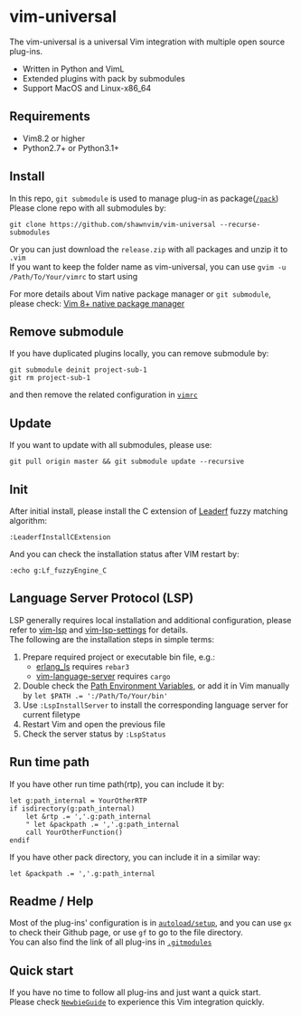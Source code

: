 vim-universal
=======
The vim-universal is a universal Vim integration with multiple open source plug-ins.

 - Written in Python and VimL
 - Extended plugins with pack by submodules
 - Support MacOS and Linux-x86_64

Requirements
------------

 - Vim8.2 or higher
 - Python2.7+ or Python3.1+

Install
-----
In this repo, `git submodule` is used to manage plug-in as package([`/pack`](https://github.com/shawnvim/vim-universal/tree/master/pack))   
Please clone repo with all submodules by:
```
git clone https://github.com/shawnvim/vim-universal --recurse-submodules
```
Or you can just download the `release.zip` with all packages and unzip it to `.vim`  
If you want to keep the folder name as vim-universal, you can use `gvim -u /Path/To/Your/vimrc` to start using

For more details about Vim native package manager or `git submodule`, please check: <a href="https://www.danielfranklin.id.au/vim-8-package-management/">Vim 8+ native package manager</a>


Remove submodule
-----
If you have duplicated plugins locally, you can remove submodule by:
```
git submodule deinit project-sub-1
git rm project-sub-1
```
and then remove the related configuration in [`vimrc`](https://github.com/shawnvim/vim-universal/blob/master/vimrc)

Update
-----
If you want to update with all submodules, please use:
```
git pull origin master && git submodule update --recursive
```

Init
-----
After initial install, please install the C extension of [Leaderf](https://github.com/Yggdroot/LeaderF#performance) fuzzy matching algorithm:
```vim
:LeaderfInstallCExtension
```
And you can check the installation status after VIM restart by:
```vim
:echo g:Lf_fuzzyEngine_C
```

Language Server Protocol (LSP)
------------
LSP generally requires local installation and additional configuration, please refer to 
[vim-lsp](https://github.com/prabirshrestha/vim-lsp) and [vim-lsp-settings](https://github.com/mattn/vim-lsp-settings) 
for details.  
The following are the installation steps in simple terms:  
1. Prepare required project or executable bin file, e.g.:
    - [erlang_ls](https://github.com/erlang-ls/erlang_ls) requires `rebar3`
    - [vim-language-server](https://github.com/iamcco/vim-language-server) requires `cargo`  
2. Double check the [Path Environment Variables](https://linuxconfig.org/linux-path-environment-variable), or add it in Vim manually by `let $PATH .= ':/Path/To/Your/bin'`
3. Use `:LspInstallServer` to install the corresponding language server for current filetype
4. Restart Vim and open the previous file
5. Check the server status by `:LspStatus`  


Run time path
-----
If you have other run time path(rtp), you can include it by:
```vim
let g:path_internal = YourOtherRTP
if isdirectory(g:path_internal)
    let &rtp .= ','.g:path_internal
    " let &packpath .= ','.g:path_internal
    call YourOtherFunction()
endif
```
If you have other pack directory, you can include it in a similar way: 
```vim
let &packpath .= ','.g:path_internal
```

Readme / Help
-----
Most of the plug-ins' configuration is in [`autoload/setup`](https://github.com/shawnvim/vim-universal/blob/master/autoload/setup.vim), and you can use `gx` to check their Github page, or use `gf` to go to the file directory.  
You can also find the link of all plug-ins in [`.gitmodules`](https://github.com/shawnvim/vim-universal/blob/master/.gitmodules)

Quick start
-----
If you have no time to follow all plug-ins and just want a quick start.  
Please check [`NewbieGuide`](https://github.com/shawnvim/vim-universal/blob/master/NewbieGuide.md) to experience this Vim integration quickly.  

